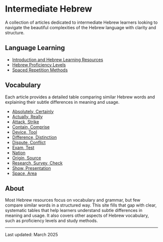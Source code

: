 # Intermediate Hebrew

A collection of articles dedicated to intermediate Hebrew learners looking to navigate the beautiful complexities of the Hebrew language with clarity and structure.

## Language Learning
- [Introduction and Hebrew Learning Resources](/etc/about-language-learnig.md)
- [Hebrew Proficiency Levels](/etc/hebrew-proficiency-levels.md)
- [Spaced Repetition Methods](/etc/spaced-repetition-methods.md)

## Vocabulary
Each article provides a detailed table comparing similar Hebrew words and explaining their subtle differences in meaning and usage.
- [Absolutely, Certainly](/topic/absolutely-certainly.md)
- [Actually, Really](/topic/actually-really.md)
- [Attack, Strike](/topic/attack-strike.md)
- [Contain, Comprise](/topic/contain-comprise.md)
- [Device, Tool](/topic/device-tool.md)
- [Difference, Distinction](/topic/difference-distinction.md)
- [Dispute, Conflict](/topic/dispute-conflict.md)
- [Exam, Test](/topic/exam-test.md)
- [Nation](/topic/nation.md)
- [Origin, Source](/topic/origin-source.md)
- [Research, Survey, Check](/topic/research-survey-check.md)
- [Show, Presentation](/topic/show-presentation.md)
- [Space, Area](/topic/space-area.md)

## About
Most Hebrew resources focus on vocabulary and grammar, but few compare similar words in a structured way. This site fills that gap with clear, systematic tables that help learners understand subtle differences in meaning and usage. It also covers other aspects of Hebrew vocabulary, such as proficiency levels and study methods.

---

Last updated: March 2025
